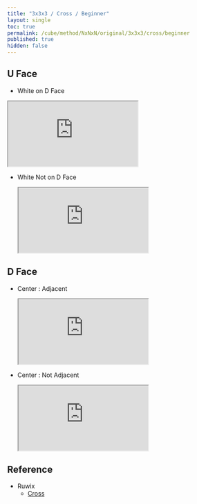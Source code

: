 ```yaml
---
title: "3x3x3 / Cross / Beginner"
layout: single
toc: true
permalink: /cube/method/NxNxN/original/3x3x3/cross/beginner
published: true
hidden: false
---
```


<head>
  <base target="_blank">
  <link
    rel   = "stylesheet"
    type  = "text/css"
    href  = "/assets/css/ruwix/iframe_w_list.css"
  >
</head>



## U Face

- White on D Face

<div class="iframe-wrapper">
  <iframe
    src       = "https://ruwix.com/widget/3d/?alg=F2'&colored=U%20FD&setupmoves=F2&hover=9&speed=500&flags=canvas"
  ></iframe>
</div>

- White Not on D Face

  <iframe
    scrolling = "no"
    src       = "https://ruwix.com/widget/3d/?alg=R%20F'&colored=U%20FD&setupmoves=F2&hover=9&speed=500&flags=canvas"
  ></iframe>



## D Face

- Center : Adjacent

  <iframe
    scrolling = "no"
    src       = "https://ruwix.com/widget/3d/?alg=F2&colored=U%20F%20FD&hover=9&speed=500&flags=canvas"
  ></iframe>

- Center : Not Adjacent

  <iframe
    scrolling = "no"
    src       = "https://ruwix.com/widget/3d/?alg=U%20F2&colored=U%20F%20FD&hover=9&speed=500&flags=canvas"
  ></iframe>



## Reference

- Ruwix
  - [Cross](https://ruwix.com/the-rubiks-cube/how-to-solve-the-rubiks-cube-beginners-method/step-1-first-layer-edges/)
